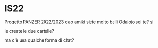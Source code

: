 # IS22
Progetto PANZER 2022/2023
ciao amiki
siete molto belli
Odajojo sei te?
si

le create le due cartelle?

ma c'è una qualche forma di chat?
